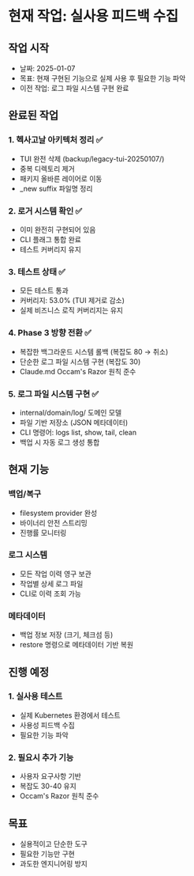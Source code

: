 # 현재 작업: 실사용 피드백 수집

## 작업 시작
- 날짜: 2025-01-07
- 목표: 현재 구현된 기능으로 실제 사용 후 필요한 기능 파악
- 이전 작업: 로그 파일 시스템 구현 완료

## 완료된 작업
### 1. 헥사고날 아키텍처 정리 ✅
- TUI 완전 삭제 (backup/legacy-tui-20250107/)
- 중복 디렉토리 제거
- 패키지 올바른 레이어로 이동
- _new suffix 파일명 정리

### 2. 로거 시스템 확인 ✅
- 이미 완전히 구현되어 있음
- CLI 플래그 통합 완료
- 테스트 커버리지 유지

### 3. 테스트 상태 ✅
- 모든 테스트 통과
- 커버리지: 53.0% (TUI 제거로 감소)
- 실제 비즈니스 로직 커버리지는 유지

### 4. Phase 3 방향 전환 ✅
- 복잡한 백그라운드 시스템 롤백 (복잡도 80 → 취소)
- 단순한 로그 파일 시스템 구현 (복잡도 30)
- Claude.md Occam's Razor 원칙 준수

### 5. 로그 파일 시스템 구현 ✅
- internal/domain/log/ 도메인 모델
- 파일 기반 저장소 (JSON 메타데이터)
- CLI 명령어: logs list, show, tail, clean
- 백업 시 자동 로그 생성 통합

## 현재 기능
### 백업/복구
- filesystem provider 완성
- 바이너리 안전 스트리밍
- 진행률 모니터링

### 로그 시스템
- 모든 작업 이력 영구 보관
- 작업별 상세 로그 파일
- CLI로 이력 조회 가능

### 메타데이터
- 백업 정보 저장 (크기, 체크섬 등)
- restore 명령으로 메타데이터 기반 복원

## 진행 예정
### 1. 실사용 테스트
- 실제 Kubernetes 환경에서 테스트
- 사용성 피드백 수집
- 필요한 기능 파악

### 2. 필요시 추가 기능
- 사용자 요구사항 기반
- 복잡도 30-40 유지
- Occam's Razor 원칙 준수

## 목표
- 실용적이고 단순한 도구
- 필요한 기능만 구현
- 과도한 엔지니어링 방지